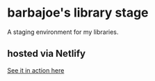 # barbajoe's library stage

A staging environment for my libraries.

## hosted via Netlify

[See it in action here](https://lib-staging.barbajoe.tech/)
